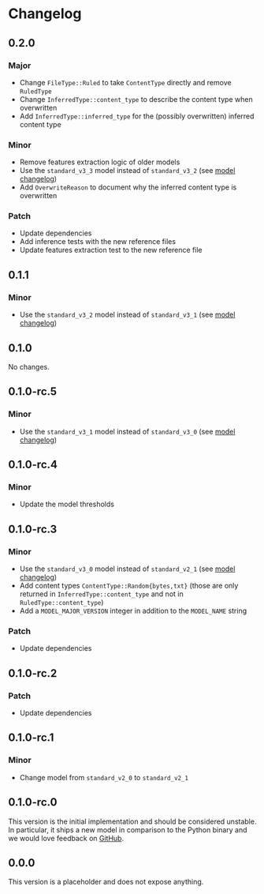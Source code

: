 # Changelog

## 0.2.0

### Major

- Change `FileType::Ruled` to take `ContentType` directly and remove `RuledType`
- Change `InferredType::content_type` to describe the content type when overwritten
- Add `InferredType::inferred_type` for the (possibly overwritten) inferred content type

### Minor

- Remove features extraction logic of older models
- Use the `standard_v3_3` model instead of `standard_v3_2` (see [model changelog])
- Add `OverwriteReason` to document why the inferred content type is overwritten

### Patch

- Update dependencies
- Add inference tests with the new reference files
- Update features extraction test to the new reference file

## 0.1.1

### Minor

- Use the `standard_v3_2` model instead of `standard_v3_1` (see [model changelog])

## 0.1.0

No changes.

## 0.1.0-rc.5

### Minor

- Use the `standard_v3_1` model instead of `standard_v3_0` (see [model changelog])

## 0.1.0-rc.4

### Minor

- Update the model thresholds

## 0.1.0-rc.3

### Minor

- Use the `standard_v3_0` model instead of `standard_v2_1` (see [model changelog])
- Add content types `ContentType::Random{bytes,txt}` (those are only returned in
  `InferredType::content_type` and not in `RuledType::content_type`)
- Add a `MODEL_MAJOR_VERSION` integer in addition to the `MODEL_NAME` string

### Patch

- Update dependencies

## 0.1.0-rc.2

### Patch

- Update dependencies

## 0.1.0-rc.1

### Minor

- Change model from `standard_v2_0` to `standard_v2_1`

## 0.1.0-rc.0

This version is the initial implementation and should be considered unstable. In particular, it
ships a new model in comparison to the Python binary and we would love feedback on
[GitHub](https://github.com/google/magika/issues).

## 0.0.0

This version is a placeholder and does not expose anything.

[model changelog]: https://github.com/google/magika/blob/main/assets/models/CHANGELOG.md
